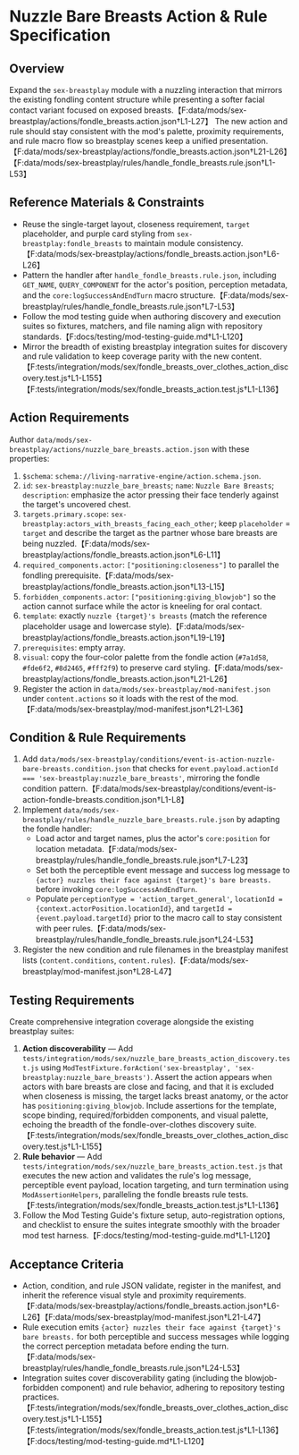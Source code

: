 # Nuzzle Bare Breasts Action & Rule Specification

## Overview

Expand the `sex-breastplay` module with a nuzzling interaction that mirrors the existing fondling content structure while presenting a softer facial contact variant focused on exposed breasts.【F:data/mods/sex-breastplay/actions/fondle_breasts.action.json†L1-L27】 The new action and rule should stay consistent with the mod's palette, proximity requirements, and rule macro flow so breastplay scenes keep a unified presentation.【F:data/mods/sex-breastplay/actions/fondle_breasts.action.json†L21-L26】【F:data/mods/sex-breastplay/rules/handle_fondle_breasts.rule.json†L1-L53】

## Reference Materials & Constraints

- Reuse the single-target layout, closeness requirement, `target` placeholder, and purple card styling from `sex-breastplay:fondle_breasts` to maintain module consistency.【F:data/mods/sex-breastplay/actions/fondle_breasts.action.json†L6-L26】
- Pattern the handler after `handle_fondle_breasts.rule.json`, including `GET_NAME`, `QUERY_COMPONENT` for the actor's position, perception metadata, and the `core:logSuccessAndEndTurn` macro structure.【F:data/mods/sex-breastplay/rules/handle_fondle_breasts.rule.json†L7-L53】
- Follow the mod testing guide when authoring discovery and execution suites so fixtures, matchers, and file naming align with repository standards.【F:docs/testing/mod-testing-guide.md†L1-L120】
- Mirror the breadth of existing breastplay integration suites for discovery and rule validation to keep coverage parity with the new content.【F:tests/integration/mods/sex/fondle_breasts_over_clothes_action_discovery.test.js†L1-L155】【F:tests/integration/mods/sex/fondle_breasts_action.test.js†L1-L136】

## Action Requirements

Author `data/mods/sex-breastplay/actions/nuzzle_bare_breasts.action.json` with these properties:

1. `$schema`: `schema://living-narrative-engine/action.schema.json`.
2. `id`: `sex-breastplay:nuzzle_bare_breasts`; `name`: `Nuzzle Bare Breasts`; `description`: emphasize the actor pressing their face tenderly against the target's uncovered chest.
3. `targets.primary.scope`: `sex-breastplay:actors_with_breasts_facing_each_other`; keep `placeholder` = `target` and describe the target as the partner whose bare breasts are being nuzzled.【F:data/mods/sex-breastplay/actions/fondle_breasts.action.json†L6-L11】
4. `required_components.actor`: `["positioning:closeness"]` to parallel the fondling prerequisite.【F:data/mods/sex-breastplay/actions/fondle_breasts.action.json†L13-L15】
5. `forbidden_components.actor`: `["positioning:giving_blowjob"]` so the action cannot surface while the actor is kneeling for oral contact.
6. `template`: exactly `nuzzle {target}'s breasts` (match the reference placeholder usage and lowercase style).【F:data/mods/sex-breastplay/actions/fondle_breasts.action.json†L19-L19】
7. `prerequisites`: empty array.
8. `visual`: copy the four-color palette from the fondle action (`#7a1d58`, `#fde6f2`, `#8d2465`, `#fff2f9`) to preserve card styling.【F:data/mods/sex-breastplay/actions/fondle_breasts.action.json†L21-L26】
9. Register the action in `data/mods/sex-breastplay/mod-manifest.json` under `content.actions` so it loads with the rest of the mod.【F:data/mods/sex-breastplay/mod-manifest.json†L21-L36】

## Condition & Rule Requirements

1. Add `data/mods/sex-breastplay/conditions/event-is-action-nuzzle-bare-breasts.condition.json` that checks for `event.payload.actionId === 'sex-breastplay:nuzzle_bare_breasts'`, mirroring the fondle condition pattern.【F:data/mods/sex-breastplay/conditions/event-is-action-fondle-breasts.condition.json†L1-L8】
2. Implement `data/mods/sex-breastplay/rules/handle_nuzzle_bare_breasts.rule.json` by adapting the fondle handler:
   - Load actor and target names, plus the actor's `core:position` for location metadata.【F:data/mods/sex-breastplay/rules/handle_fondle_breasts.rule.json†L7-L23】
   - Set both the perceptible event message and success log message to `{actor} nuzzles their face against {target}'s bare breasts.` before invoking `core:logSuccessAndEndTurn`.
   - Populate `perceptionType = 'action_target_general'`, `locationId = {context.actorPosition.locationId}`, and `targetId = {event.payload.targetId}` prior to the macro call to stay consistent with peer rules.【F:data/mods/sex-breastplay/rules/handle_fondle_breasts.rule.json†L24-L53】
3. Register the new condition and rule filenames in the breastplay manifest lists (`content.conditions`, `content.rules`).【F:data/mods/sex-breastplay/mod-manifest.json†L28-L47】

## Testing Requirements

Create comprehensive integration coverage alongside the existing breastplay suites:

1. **Action discoverability** — Add `tests/integration/mods/sex/nuzzle_bare_breasts_action_discovery.test.js` using `ModTestFixture.forAction('sex-breastplay', 'sex-breastplay:nuzzle_bare_breasts')`. Assert the action appears when actors with bare breasts are close and facing, and that it is excluded when closeness is missing, the target lacks breast anatomy, or the actor has `positioning:giving_blowjob`. Include assertions for the template, scope binding, required/forbidden components, and visual palette, echoing the breadth of the fondle-over-clothes discovery suite.【F:tests/integration/mods/sex/fondle_breasts_over_clothes_action_discovery.test.js†L1-L155】
2. **Rule behavior** — Add `tests/integration/mods/sex/nuzzle_bare_breasts_action.test.js` that executes the new action and validates the rule's log message, perceptible event payload, location targeting, and turn termination using `ModAssertionHelpers`, paralleling the fondle breasts rule tests.【F:tests/integration/mods/sex/fondle_breasts_action.test.js†L1-L136】
3. Follow the Mod Testing Guide's fixture setup, auto-registration options, and checklist to ensure the suites integrate smoothly with the broader mod test harness.【F:docs/testing/mod-testing-guide.md†L1-L120】

## Acceptance Criteria

- Action, condition, and rule JSON validate, register in the manifest, and inherit the reference visual style and proximity requirements.【F:data/mods/sex-breastplay/actions/fondle_breasts.action.json†L6-L26】【F:data/mods/sex-breastplay/mod-manifest.json†L21-L47】
- Rule execution emits `{actor} nuzzles their face against {target}'s bare breasts.` for both perceptible and success messages while logging the correct perception metadata before ending the turn.【F:data/mods/sex-breastplay/rules/handle_fondle_breasts.rule.json†L24-L53】
- Integration suites cover discoverability gating (including the blowjob-forbidden component) and rule behavior, adhering to repository testing practices.【F:tests/integration/mods/sex/fondle_breasts_over_clothes_action_discovery.test.js†L1-L155】【F:tests/integration/mods/sex/fondle_breasts_action.test.js†L1-L136】【F:docs/testing/mod-testing-guide.md†L1-L120】
